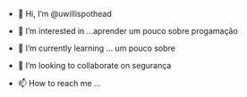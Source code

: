 - 👋 Hi, I’m @uwillispothead
- 👀 I’m interested in ...aprender um pouco sobre progamação
- 🌱 I’m currently learning ... um pouco sobre
- 💞️ I’m looking to collaborate on  segurança

- 📫 How to reach me ...

<!---
uwillispothead/uwillispothead is a ✨ special ✨ repository because its `README.md` (this file) appears on your GitHub profile.
You can click the Preview link to take a look at your changes.
--->
